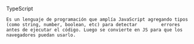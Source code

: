 TypeScript

    Es un lenguaje de programación que amplía JavaScript agregando tipos (como string, number, boolean, etc) para detectar         errores antes de ejecutar el código. Luego se convierte en JS para que los navegadores puedan usarlo.
